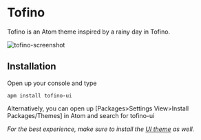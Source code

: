 # Tofino

Tofino is an Atom theme inspired by a rainy day in Tofino.

![tofino-screenshot](https://user-images.githubusercontent.com/22460768/41020527-2611224a-6918-11e8-85fc-5c138b939e8b.png)

## Installation

Open up your console and type
```
apm install tofino-ui
```
Alternatively, you can open up [Packages>Settings View>Install Packages/Themes] in Atom and search for tofino-ui

*For the best experience, make sure to install the  [UI theme](https://github.com/roweba/tofino-ui) as well.*
